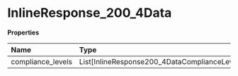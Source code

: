 # InlineResponse_200_4Data

**Properties**

| Name              | Type                                          | Required | Description |
| :---------------- | :-------------------------------------------- | :------- | :---------- |
| compliance_levels | List[InlineResponse200_4DataComplianceLevels] | ❌       |             |
